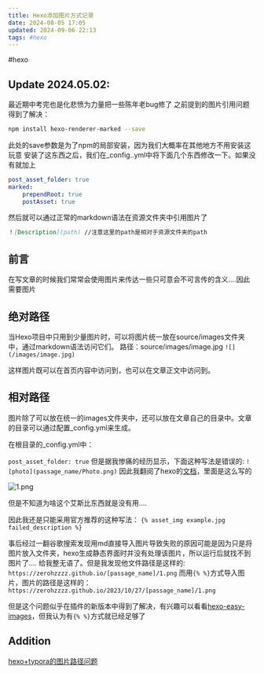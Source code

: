 ```yaml
---
title: Hexo添加图片方式记录
date: 2024-08-05 17:05
updated: 2024-09-06 22:13
tags: #hexo
---
```


#hexo

## Update 2024.05.02:

最近期中考完也是化悲愤为力量把一些陈年老bug修了
之前提到的图片引用问题得到了解决：

```bash
npm install hexo-renderer-marked --save
```

此处的save参数是为了npm的局部安装，因为我们大概率在其他地方不用安装这玩意
安装了这东西之后，我们在\_config..yml中将下面几个东西修改一下。如果没有就加上

```yaml
post_asset_folder: true
marked:
    prependRoot: true
    postAsset: true
```

然后就可以通过正常的markdown语法在资源文件夹中引用图片了

```markdown
！[Description](path) //注意这里的path是相对于资源文件夹的path
```

## 前言

在写文章的时候我们常常会使用图片来传达一些只可意会不可言传的含义....因此需要图片

## 绝对路径

当Hexo项目中只用到少量图片时，可以将图片统一放在source/images文件夹中，通过markdown语法访问它们。
路径：source/images/image.jpg
`![](/images/image.jpg)`

这样图片既可以在首页内容中访问到，也可以在文章正文中访问到。

## 相对路径

图片除了可以放在统一的images文件夹中，还可以放在文章自己的目录中。文章的目录可以通过配置\_config.yml来生成。

在根目录的\_config.yml中：

`post_asset_folder: true`
但是据我惨痛的经历显示，下面这种写法是错误的:
`![photo](passage_name/Photo.png)`
因此我翻阅了hexo的[文档](https://hexo.io/zh-cn/docs/)，里面是这么写的

![1.png](https://cloud.intro-iu.top:738/d/ThreeBody/ZeroHzzzzPic/202408281843451.png)

但是不知道为啥这个艾斯比东西就是没有用....

因此我还是只能采用官方推荐的这种写法：
`{% asset_img example.jpg failed_description %}`

事后经过一翻谷歌搜索发现用md直接导入图片导致失败的原因可能是因为只是将图片放入文件夹，hexo生成静态界面时并没有处理该图片，所以运行后就找不到图片了....
给我整无语了。但是我发现他文件路径是这样的:
`https://zerohzzzz.github.io/[passage_name]/1.png`
而用`{% %}`方式导入图片，图片的路径是这样的：
`https://zerohzzzz.github.io/2023/10/27/[passage_name]/1.png`

但是这个问题似乎在插件的新版本中得到了解决，有兴趣可以看看[hexo-easy-images](https://github.com/boboidream/hexo-easy-images)，但我认为有`{% %}`方式就已经足够了

## Addition

[hexo+typora的图片路径问题](http://codecook.site/2020/12/05/hexo+typora%E7%9A%84%E5%9B%BE%E7%89%87%E8%B7%AF%E5%BE%84%E9%97%AE%E9%A2%98/)
